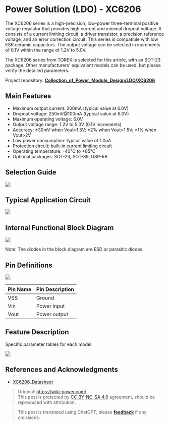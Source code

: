# Power Solution (LDO) - XC6206

The XC6206 series is a high-precision, low-power three-terminal positive voltage regulator that provides high current and minimal dropout voltage. It consists of a current limiting circuit, a driver transistor, a precision reference voltage, and an error correction circuit. This series is compatible with low ESR ceramic capacitors. The output voltage can be selected in increments of 0.1V within the range of 1.2V to 5.0V.

The XC6206 series from TOREX is selected for this article, with an SOT-23 package. Other manufacturers' equivalent models can be used, but please verify the detailed parameters.

Project repository: [**Collection_of_Power_Module_Design/LDO/XC6206**](https://github.com/linyuxuanlin/Collection_of_Power_Module_Design/tree/main/LDO/XC6206)

## Main Features

- Maximum output current: 200mA (typical value at 6.0V)
- Dropout voltage: 250mV@100mA (typical value at 6.0V)
- Maximum operating voltage: 6.0V
- Output voltage range: 1.2V to 5.0V (0.1V increments)
- Accuracy: ±30mV when Vout<1.5V; ±2% when Vout>1.5V; ±1% when Vout>2V
- Low power consumption: typical value of 1.0uA
- Protection circuit: built-in current limiting circuit
- Operating temperature: -40℃ to +85℃
- Optional packages: SOT-23, SOT-89, USP-6B

## Selection Guide

![](https://wiki-media-1253965369.cos.ap-guangzhou.myqcloud.com/img/20220420102910.png)

## Typical Application Circuit

![](https://wiki-media-1253965369.cos.ap-guangzhou.myqcloud.com/img/20220420102323.png)

## Internal Functional Block Diagram

![](https://wiki-media-1253965369.cos.ap-guangzhou.myqcloud.com/img/20220420102514.png)

Note: The diodes in the block diagram are ESD or parasitic diodes.

## Pin Definitions

![](https://wiki-media-1253965369.cos.ap-guangzhou.myqcloud.com/img/20220420103005.png)

| Pin Name | Pin Description |
| -------- | --------------- |
| VSS      | Ground          |
| Vin      | Power input     |
| Vout     | Power output    |

## Feature Description

Specific parameter tables for each model:

![](https://wiki-media-1253965369.cos.ap-guangzhou.myqcloud.com/img/20220420103738.png)

## References and Acknowledgments

- [XC6206_Datasheet](https://www.torexsemi.com/file/xc6206/XC6206.pdf)

> Original: <https://wiki-power.com/>  
> This post is protected by [CC BY-NC-SA 4.0](https://creativecommons.org/licenses/by/4.0/deed.en) agreement, should be reproduced with attribution.

> This post is translated using ChatGPT, please [**feedback**](https://github.com/linyuxuanlin/Wiki_MkDocs/issues/new) if any omissions.
